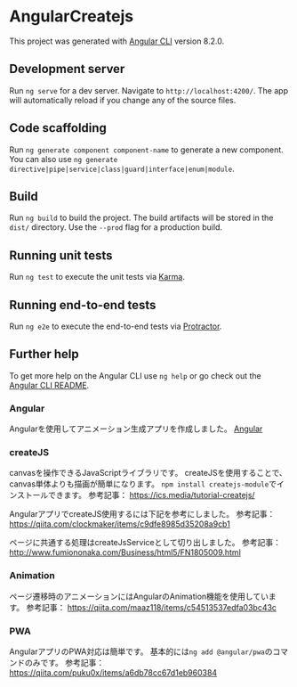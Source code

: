 # AngularCreatejs

This project was generated with [Angular CLI](https://github.com/angular/angular-cli) version 8.2.0.

## Development server

Run `ng serve` for a dev server. Navigate to `http://localhost:4200/`. The app will automatically reload if you change any of the source files.

## Code scaffolding

Run `ng generate component component-name` to generate a new component. You can also use `ng generate directive|pipe|service|class|guard|interface|enum|module`.

## Build

Run `ng build` to build the project. The build artifacts will be stored in the `dist/` directory. Use the `--prod` flag for a production build.

## Running unit tests

Run `ng test` to execute the unit tests via [Karma](https://karma-runner.github.io).

## Running end-to-end tests

Run `ng e2e` to execute the end-to-end tests via [Protractor](http://www.protractortest.org/).

## Further help

To get more help on the Angular CLI use `ng help` or go check out the [Angular CLI README](https://github.com/angular/angular-cli/blob/master/README.md).

### Angular
Angularを使用してアニメーション生成アプリを作成しました。
[Angular](https://angular.jp/)

### createJS
canvasを操作できるJavaScriptライブラリです。
createJSを使用することで、canvas単体よりも描画が簡単になります。
`npm install createjs-module`でインストールできます。
参考記事：
https://ics.media/tutorial-createjs/

AngularアプリでcreateJS使用するには下記を参考にしました。
参考記事：
https://qiita.com/clockmaker/items/c9dfe8985d35208a9cb1

ページに共通する処理はcreateJsServiceとして切り出しました。
参考記事：
http://www.fumiononaka.com/Business/html5/FN1805009.html

### Animation
ページ遷移時のアニメーションにはAngularのAnimation機能を使用しています。
参考記事：
https://qiita.com/maaz118/items/c54513537edfa03bc43c

### PWA
AngularアプリのPWA対応は簡単です。
基本的には`ng add @angular/pwa`のコマンドのみです。
参考記事：
https://qiita.com/puku0x/items/a6db78cc67d1eb960384
